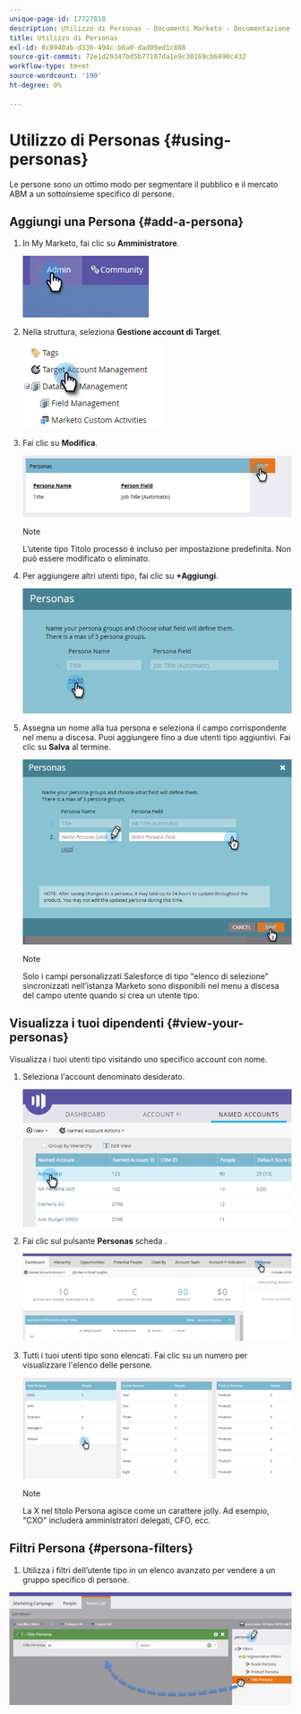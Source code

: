 ```yaml
---
unique-page-id: 17727818
description: Utilizzo di Personas - Documenti Marketo - Documentazione del prodotto
title: Utilizzo di Personas
exl-id: 8c8940ab-d336-494c-b6a0-dad09ed1c888
source-git-commit: 72e1d29347bd5b77107da1e9c30169cb6490c432
workflow-type: tm+mt
source-wordcount: '190'
ht-degree: 0%

---
```


# Utilizzo di Personas {#using-personas}

Le persone sono un ottimo modo per segmentare il pubblico e il mercato ABM a un sottoinsieme specifico di persone.

## Aggiungi una Persona {#add-a-persona}

1. In My Marketo, fai clic su **Amministratore**.

   ![](assets/one.png)

1. Nella struttura, seleziona **Gestione account di Target**.

   ![](assets/using-personas-2.png)

1. Fai clic su **Modifica**.

   ![](assets/three.png)

   >[!NOTE]
   >
   >L’utente tipo Titolo processo è incluso per impostazione predefinita. Non può essere modificato o eliminato.

1. Per aggiungere altri utenti tipo, fai clic su **+Aggiungi**.

   ![](assets/four.png)

1. Assegna un nome alla tua persona e seleziona il campo corrispondente nel menu a discesa. Puoi aggiungere fino a due utenti tipo aggiuntivi. Fai clic su **Salva** al termine.

   ![](assets/five.png)

   >[!NOTE]
   >
   >Solo i campi personalizzati Salesforce di tipo &quot;elenco di selezione&quot; sincronizzati nell’istanza Marketo sono disponibili nel menu a discesa del campo utente quando si crea un utente tipo.

## Visualizza i tuoi dipendenti {#view-your-personas}

Visualizza i tuoi utenti tipo visitando uno specifico account con nome.

1. Seleziona l&#39;account denominato desiderato.

   ![](assets/one-a.png)

1. Fai clic sul pulsante **Personas** scheda .

   ![](assets/two-a.png)

1. Tutti i tuoi utenti tipo sono elencati. Fai clic su un numero per visualizzare l&#39;elenco delle persone.

   ![](assets/three-a.png)

   >[!NOTE]
   >
   >La X nel titolo Persona agisce come un carattere jolly. Ad esempio, &quot;CXO&quot; includerà amministratori delegati, CFO, ecc.

## Filtri Persona {#persona-filters}

1. Utilizza i filtri dell’utente tipo in un elenco avanzato per vendere a un gruppo specifico di persone.

![](assets/one-b.png)
